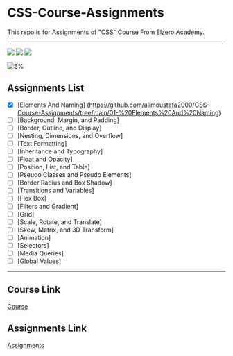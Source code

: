 # CSS-Course-Assignments
This repo is for Assignments of "CSS" Course From Elzero Academy.

---

<img src="https://img.shields.io/badge/Total%20Number%20Of%20Hours%20For%20This%20Course-11h28m-blue">

<img src="https://img.shields.io/badge/Total%20Number%20Of%20Lessons%20For%20This%20Course-88 Lesson-orange">

<img src="https://img.shields.io/badge/Total%20Number%20Of%20Assignments%20For%20This%20Course-76 Assignments-blue">

![5%](https://progress-bar.dev/5/?title=Done)
<br>

## Assignments List
- [x] [Elements And Naming] (https://github.com/alimoustafa2000/CSS-Course-Assignments/tree/main/01-%20Elements%20And%20Naming)
- [ ] [Background, Margin, and Padding]
- [ ] [Border, Outline, and Display]
- [ ] [Nesting, Dimensions, and Overflow]
- [ ] [Text Formatting]
- [ ] [Inheritance and Typography]
- [ ] [Float and Opacity]
- [ ] [Position, List, and Table]
- [ ] [Pseudo Classes and Pseudo Elements]
- [ ] [Border Radius and Box Shadow]
- [ ] [Transitions and Variables]
- [ ] [Flex Box]
- [ ] [Filters and Gradient]
- [ ] [Grid]
- [ ] [Scale, Rotate, and Translate]
- [ ] [Skew, Matrix, and 3D Transform]
- [ ] [Animation]
- [ ] [Selectors]
- [ ] [Media Queries]
- [ ] [Global Values]

---

## Course Link
[Course](https://www.youtube.com/playlist?list=PLDoPjvoNmBAzjsz06gkzlSrlev53MGIKe)

## Assignments Link
[Assignments](https://elzero.org/category/assignments/css-assignments/)
